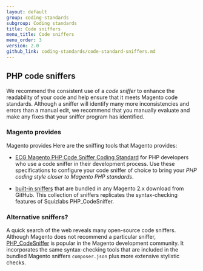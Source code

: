 ```yaml
---
layout: default
group: coding-standards
subgroup: Coding standards
title: Code sniffers
menu_title: Code sniffers
menu_order: 3
version: 2.0
github_link: coding-standards/code-standard-sniffers.md
---
```


## PHP code sniffers

We recommend the consistent use of a <i>code sniffer</i> to enhance the readability of your code and help ensure that it meets Magento code standards.  Although a sniffer will identify many more inconsistencies and errors than a manual edit, we recommend that you manually evaluate and make any fixes that your sniffer program has identified.  

### Magento provides

Magento provides 
Here are the sniffing tools that Magento provides: 

* <a href="https://github.com/magento-ecg/coding-standard.xml" target="_blank">ECG Magento PHP Code Sniffer Coding Standard</a>
for PHP developers who use a code sniffer in their development process. Use these specifications to configure your code sniffer of choice to bring your <i>PHP coding style closer to Magento PHP standards</i>. 

* <a href="https://github.com/magento/magento2/tree/develop/dev/tests/static/framework/Magento/Sniffs" target="_blank">built-in sniffers</a>  that are bundled in any Magento 2.x download from GitHub. This collection of sniffers replicates the syntax-checking features of Squizlabs PHP_CodeSniffer. 



### Alternative sniffers?

A quick search of the web reveals many open-source code sniffers.  Although Magento does not recommend a particular sniffer, <a href="http://pear.php.net/manual/en/package.php.php-codesniffer.faq.php" target="_blank">PHP_CodeSniffer</a> is popular in the Magento development community. It incorporates the same syntax-checking tools that are included in the bundled Magento sniffers  `composer.json` plus more extensive stylistic checks. 
















